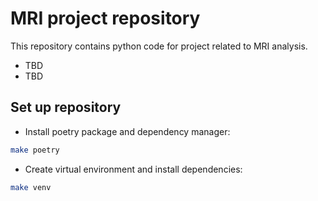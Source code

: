 # MRI project repository

This repository contains python code for project related to MRI analysis.
- TBD
- TBD

## Set up repository
- Install poetry package and dependency manager:
```bash
make poetry
```

- Create virtual environment and install dependencies:
```bash
make venv
```
